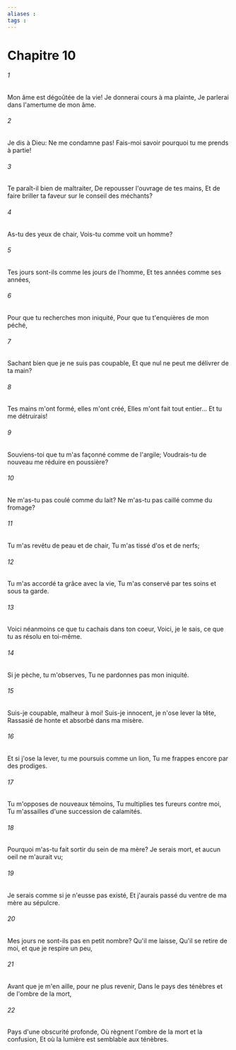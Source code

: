 ```yaml
---
aliases : 
tags : 
---
```


# Chapitre 10

###### 1
Mon âme est dégoûtée de la vie! Je donnerai cours à ma plainte, Je parlerai dans l'amertume de mon âme.
###### 2
Je dis à Dieu: Ne me condamne pas! Fais-moi savoir pourquoi tu me prends à partie!
###### 3
Te paraît-il bien de maltraiter, De repousser l'ouvrage de tes mains, Et de faire briller ta faveur sur le conseil des méchants?
###### 4
As-tu des yeux de chair, Vois-tu comme voit un homme?
###### 5
Tes jours sont-ils comme les jours de l'homme, Et tes années comme ses années,
###### 6
Pour que tu recherches mon iniquité, Pour que tu t'enquières de mon péché,
###### 7
Sachant bien que je ne suis pas coupable, Et que nul ne peut me délivrer de ta main?
###### 8
Tes mains m'ont formé, elles m'ont créé, Elles m'ont fait tout entier... Et tu me détruirais!
###### 9
Souviens-toi que tu m'as façonné comme de l'argile; Voudrais-tu de nouveau me réduire en poussière?
###### 10
Ne m'as-tu pas coulé comme du lait? Ne m'as-tu pas caillé comme du fromage?
###### 11
Tu m'as revêtu de peau et de chair, Tu m'as tissé d'os et de nerfs;
###### 12
Tu m'as accordé ta grâce avec la vie, Tu m'as conservé par tes soins et sous ta garde.
###### 13
Voici néanmoins ce que tu cachais dans ton coeur, Voici, je le sais, ce que tu as résolu en toi-même.
###### 14
Si je pèche, tu m'observes, Tu ne pardonnes pas mon iniquité.
###### 15
Suis-je coupable, malheur à moi! Suis-je innocent, je n'ose lever la tête, Rassasié de honte et absorbé dans ma misère.
###### 16
Et si j'ose la lever, tu me poursuis comme un lion, Tu me frappes encore par des prodiges.
###### 17
Tu m'opposes de nouveaux témoins, Tu multiplies tes fureurs contre moi, Tu m'assailles d'une succession de calamités.
###### 18
Pourquoi m'as-tu fait sortir du sein de ma mère? Je serais mort, et aucun oeil ne m'aurait vu;
###### 19
Je serais comme si je n'eusse pas existé, Et j'aurais passé du ventre de ma mère au sépulcre.
###### 20
Mes jours ne sont-ils pas en petit nombre? Qu'il me laisse, Qu'il se retire de moi, et que je respire un peu,
###### 21
Avant que je m'en aille, pour ne plus revenir, Dans le pays des ténèbres et de l'ombre de la mort,
###### 22
Pays d'une obscurité profonde, Où règnent l'ombre de la mort et la confusion, Et où la lumière est semblable aux ténèbres.
